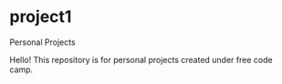 # project1
Personal Projects

Hello! This repository is for personal projects created under free code camp.
